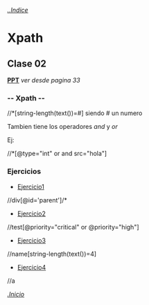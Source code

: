 *[..Indice](../../../#---indice---)*


# Xpath
## Clase 02

**[PPT](../clase01/clase1_y_clase2.pdf)** *ver desde pagina 33*

### -- Xpath --

//*[string-length(text())=#] siendo # un numero

Tambien tiene los operadores *and* y *or*

Ej:

//*[@type="int" or and src="hola"]


### Ejercicios

- [Ejercicio1](https://rodixxi.github.io/testingAtomation_Java_H_A_2016/clase02/xpath%20ex2/1.html)

//div[@id='parent']/*
- [Ejercicio2](https://rodixxi.github.io/testingAtomation_Java_H_A_2016/clase02/xpath%20ex2/2.html)

//test[@priority="critical" or @priority="high"]
- [Ejercicio3](https://rodixxi.github.io/testingAtomation_Java_H_A_2016/clase02/xpath%20ex2/3.html)

//name[string-length(text())=4]
- [Ejercicio4](https://rodixxi.github.io/testingAtomation_Java_H_A_2016/clase02/xpath%20ex2/4.html)

//a


*[.Inicio](#)*